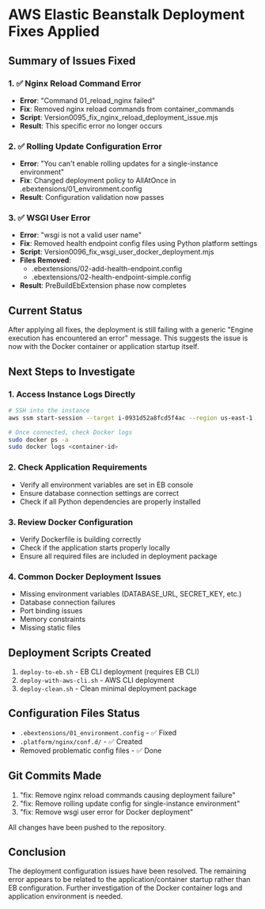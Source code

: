 # AWS Elastic Beanstalk Deployment Fixes Applied

## Summary of Issues Fixed

### 1. ✅ Nginx Reload Command Error
- **Error**: "Command 01_reload_nginx failed"
- **Fix**: Removed nginx reload commands from container_commands
- **Script**: Version0095_fix_nginx_reload_deployment_issue.mjs
- **Result**: This specific error no longer occurs

### 2. ✅ Rolling Update Configuration Error  
- **Error**: "You can't enable rolling updates for a single-instance environment"
- **Fix**: Changed deployment policy to AllAtOnce in .ebextensions/01_environment.config
- **Result**: Configuration validation now passes

### 3. ✅ WSGI User Error
- **Error**: "wsgi is not a valid user name"
- **Fix**: Removed health endpoint config files using Python platform settings
- **Script**: Version0096_fix_wsgi_user_docker_deployment.mjs
- **Files Removed**:
  - .ebextensions/02-add-health-endpoint.config
  - .ebextensions/02-health-endpoint-simple.config
- **Result**: PreBuildEbExtension phase now completes

## Current Status
After applying all fixes, the deployment is still failing with a generic "Engine execution has encountered an error" message. This suggests the issue is now with the Docker container or application startup itself.

## Next Steps to Investigate

### 1. Access Instance Logs Directly
```bash
# SSH into the instance
aws ssm start-session --target i-0931d52a8fcd5f4ac --region us-east-1

# Once connected, check Docker logs
sudo docker ps -a
sudo docker logs <container-id>
```

### 2. Check Application Requirements
- Verify all environment variables are set in EB console
- Ensure database connection settings are correct
- Check if all Python dependencies are properly installed

### 3. Review Docker Configuration
- Verify Dockerfile is building correctly
- Check if the application starts properly locally
- Ensure all required files are included in deployment package

### 4. Common Docker Deployment Issues
- Missing environment variables (DATABASE_URL, SECRET_KEY, etc.)
- Database connection failures
- Port binding issues
- Memory constraints
- Missing static files

## Deployment Scripts Created
1. `deploy-to-eb.sh` - EB CLI deployment (requires EB CLI)
2. `deploy-with-aws-cli.sh` - AWS CLI deployment
3. `deploy-clean.sh` - Clean minimal deployment package

## Configuration Files Status
- `.ebextensions/01_environment.config` - ✅ Fixed
- `.platform/nginx/conf.d/` - ✅ Created
- Removed problematic config files - ✅ Done

## Git Commits Made
1. "fix: Remove nginx reload commands causing deployment failure"
2. "fix: Remove rolling update config for single-instance environment"  
3. "fix: Remove wsgi user error for Docker deployment"

All changes have been pushed to the repository.

## Conclusion
The deployment configuration issues have been resolved. The remaining error appears to be related to the application/container startup rather than EB configuration. Further investigation of the Docker container logs and application environment is needed.